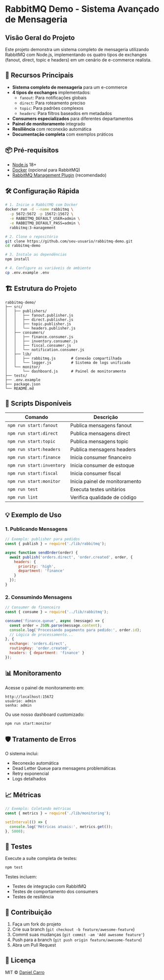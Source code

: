 # RabbitMQ Demo - Sistema Avançado de Mensageria

## Visão Geral do Projeto

Este projeto demonstra um sistema completo de mensageria utilizando RabbitMQ com Node.js, implementando os quatro tipos de exchanges (fanout, direct, topic e headers) em um cenário de e-commerce realista.

## 🚀 Recursos Principais

- **Sistema completo de mensageria** para um e-commerce
- **4 tipos de exchanges** implementados:
  - `fanout`: Para notificações globais
  - `direct`: Para roteamento preciso
  - `topic`: Para padrões complexos
  - `headers`: Para filtros baseados em metadados
- **Consumers especializados** para diferentes departamentos
- **Painel de monitoramento** integrado
- **Resiliência** com reconexão automática
- **Documentação completa** com exemplos práticos

## 📦 Pré-requisitos

- [Node.js](https://nodejs.org/) 18+
- [Docker](https://www.docker.com/) (opcional para RabbitMQ)
- [RabbitMQ Management Plugin](https://www.rabbitmq.com/management.html) (recomendado)

## 🛠️ Configuração Rápida

```bash
# 1. Inicie o RabbitMQ com Docker
docker run -d --name rabbitmq \
  -p 5672:5672 -p 15672:15672 \
  -e RABBITMQ_DEFAULT_USER=admin \
  -e RABBITMQ_DEFAULT_PASS=admin \
  rabbitmq:3-management

# 2. Clone o repositório
git clone https://github.com/seu-usuario/rabbitmq-demo.git
cd rabbitmq-demo

# 3. Instale as dependências
npm install

# 4. Configure as variáveis de ambiente
cp .env.example .env
```

## 🏗️ Estrutura do Projeto

```
rabbitmq-demo/
├── src/
│   ├── publishers/
│   │   ├── fanout.publisher.js
│   │   ├── direct.publisher.js
│   │   ├── topic.publisher.js
│   │   └── headers.publisher.js
│   ├── consumers/
│   │   ├── finance.consumer.js
│   │   ├── inventory.consumer.js
│   │   ├── fiscal.consumer.js
│   │   └── notification.consumer.js
│   ├── lib/
│   │   ├── rabbitmq.js       # Conexão compartilhada
│   │   └── logger.js         # Sistema de logs unificado
│   └── monitor/
│       └── dashboard.js      # Painel de monitoramento
├── tests/
├── .env.example
├── package.json
└── README.md
```

## 📜 Scripts Disponíveis

| Comando | Descrição |
|---------|-----------|
| `npm run start:fanout` | Publica mensagens fanout |
| `npm run start:direct` | Publica mensagens direct |
| `npm run start:topic` | Publica mensagens topic |
| `npm run start:headers` | Publica mensagens headers |
| `npm run start:finance` | Inicia consumer financeiro |
| `npm run start:inventory` | Inicia consumer de estoque |
| `npm run start:fiscal` | Inicia consumer fiscal |
| `npm run start:monitor` | Inicia painel de monitoramento |
| `npm run test` | Executa testes unitários |
| `npm run lint` | Verifica qualidade de código |

## 💡 Exemplo de Uso

### 1. Publicando Mensagens

```javascript
// Exemplo: publisher para pedidos
const { publish } = require('./lib/rabbitmq');

async function sendOrder(order) {
  await publish('orders.direct', 'order.created', order, {
    headers: {
      priority: 'high',
      department: 'finance'
    }
  });
}
```

### 2. Consumindo Mensagens

```javascript
// Consumer de financeiro
const { consume } = require('../lib/rabbitmq');

consume('finance.queue', async (message) => {
  const order = JSON.parse(message.content);
  console.log('Processando pagamento para pedido:', order.id);
  // Lógica de processamento...
}, { 
  exchange: 'orders.direct',
  routingKey: 'order.created',
  headers: { department: 'finance' }
});
```

## 📊 Monitoramento

Acesse o painel de monitoramento em:
```
http://localhost:15672
usuário: admin
senha: admin
```

Ou use nosso dashboard customizado:
```bash
npm run start:monitor
```

## 🛡️ Tratamento de Erros

O sistema inclui:
- Reconexão automática
- Dead Letter Queue para mensagens problemáticas
- Retry exponencial
- Logs detalhados

## 📈 Métricas

```javascript
// Exemplo: Coletando métricas
const { metrics } = require('./lib/monitoring');

setInterval(() => {
  console.log('Métricas atuais:', metrics.get());
}, 5000);
```

## 🧪 Testes

Execute a suíte completa de testes:
```bash
npm test
```

Testes incluem:
- Testes de integração com RabbitMQ
- Testes de comportamento dos consumers
- Testes de resiliência

## 🤝 Contribuição

1. Faça um fork do projeto
2. Crie sua branch (`git checkout -b feature/awesome-feature`)
3. Commit suas mudanças (`git commit -am 'Add awesome feature'`)
4. Push para a branch (`git push origin feature/awesome-feature`)
5. Abra um Pull Request

## 📄 Licença

MIT © [Daniel Carro](https://github.com/seu-usuario)